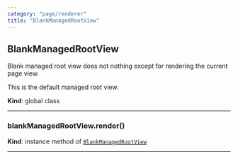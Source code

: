 ```yaml
---
category: "page/renderer"
title: "BlankManagedRootView"
---
```


## BlankManagedRootView&nbsp;<a name="BlankManagedRootView" href="https://github.com/seznam/IMA.js-core/tree/0.16.10/page/renderer/BlankManagedRootView.js#L10" target="_blank"><span class="icon"><i class="fas fa-external-link-alt fa-xs"></i></span></a>
Blank managed root view does not nothing except for rendering the current
page view.

This is the default managed root view.

**Kind**: global class  

* * *

### blankManagedRootView.render()&nbsp;<a name="BlankManagedRootView+render" href="https://github.com/seznam/IMA.js-core/tree/0.16.10/page/renderer/BlankManagedRootView.js#L26" target="_blank"><span class="icon"><i class="fas fa-external-link-alt fa-xs"></i></span></a>
**Kind**: instance method of [<code>BlankManagedRootView</code>](#BlankManagedRootView)  

* * *

